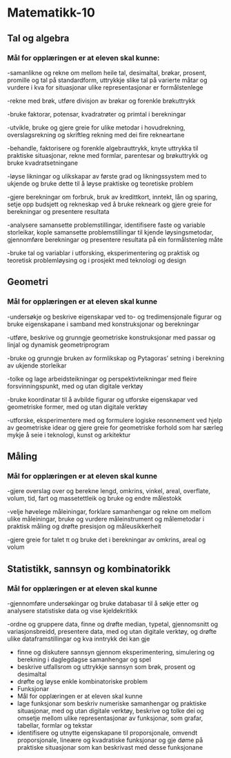 # Matematikk-10
## Tal og algebra
### Mål for opplæringen er at eleven skal kunne:
-samanlikne og rekne om mellom heile tal, desimaltal, brøkar, prosent, promille og tal på standardform, uttrykkje slike tal på varierte måtar og vurdere i kva for situasjonar ulike representasjonar er formålstenlege

-rekne med brøk, utføre divisjon av brøkar og forenkle brøkuttrykk

-bruke faktorar, potensar, kvadratrøter og primtal i berekningar

-utvikle, bruke og gjere greie for ulike metodar i hovudrekning, overslagsrekning og skriftleg rekning med dei fire rekneartane

-behandle, faktorisere og forenkle algebrauttrykk, knyte uttrykka til praktiske situasjonar, rekne med formlar, parentesar og brøkuttrykk og bruke kvadratsetningane

-løyse likningar og ulikskapar av første grad og likningssystem med to ukjende og bruke dette til å løyse praktiske og teoretiske problem

-gjere berekningar om forbruk, bruk av kredittkort, inntekt, lån og sparing, setje opp budsjett og rekneskap ved å bruke rekneark og gjere greie for berekningar og presentere resultata

-analysere samansette problemstillingar, identifisere faste og variable storleikar, kople samansette problemstillingar til kjende løysingsmetodar, gjennomføre berekningar og presentere resultata på ein formålstenleg måte

-bruke tal og variablar i utforsking, eksperimentering og praktisk og teoretisk problemløysing og i prosjekt med teknologi og design

## Geometri

### Mål for opplæringen er at eleven skal kunne

-undersøkje og beskrive eigenskapar ved to- og tredimensjonale figurar og bruke eigenskapane i samband med konstruksjonar og berekningar

-utføre, beskrive og grunngje geometriske konstruksjonar med passar og linjal og dynamisk geometriprogram

-bruke og grunngje bruken av formlikskap og Pytagoras’ setning i berekning av ukjende storleikar

-tolke og lage arbeidsteikningar og perspektivteikningar med fleire forsvinningspunkt, med og utan digitale verktøy

-bruke koordinatar til å avbilde figurar og utforske eigenskapar ved geometriske former, med og utan digitale verktøy

-utforske, eksperimentere med og formulere logiske resonnement ved hjelp av geometriske idear og gjere greie for geometriske forhold som har særleg mykje å seie i teknologi, kunst og arkitektur

## Måling
### Mål for opplæringen er at eleven skal kunne
-gjere overslag over og berekne lengd, omkrins, vinkel, areal, overflate, volum, tid, fart og massetettleik og bruke og endre målestokk

-velje høvelege måleiningar, forklare samanhengar og rekne om mellom ulike måleiningar, bruke og vurdere måleinstrument og målemetodar i praktisk måling og drøfte presisjon og måleusikkerheit

-gjere greie for talet π og bruke det i berekningar av omkrins, areal og volum

## Statistikk, sannsyn og kombinatorikk
### Mål for opplæringen er at eleven skal kunne
-gjennomføre undersøkingar og bruke databasar til å søkje etter og analysere statistiske data og vise kjeldekritikk

-ordne og gruppere data, finne og drøfte median, typetal, gjennomsnitt og variasjonsbreidd, presentere data, med og utan digitale verktøy, og drøfte ulike dataframstillingar og kva inntrykk dei kan gje
- finne og diskutere sannsyn gjennom eksperimentering, simulering og berekning i daglegdagse samanhengar og spel
- beskrive utfallsrom og uttrykkje sannsyn som brøk, prosent og desimaltal
- drøfte og løyse enkle kombinatoriske problem
- Funksjonar
- Mål for opplæringen er at eleven skal kunne
- lage funksjonar som beskriv numeriske samanhengar og praktiske situasjonar, med og utan digitale verktøy, beskrive og tolke dei og omsetje mellom ulike representasjonar av funksjonar, som grafar, tabellar, formlar og tekstar
- identifisere og utnytte eigenskapane til proporsjonale, omvendt proporsjonale, lineære og kvadratiske funksjonar og gje døme på praktiske situasjonar som kan beskrivast med desse funksjonane
